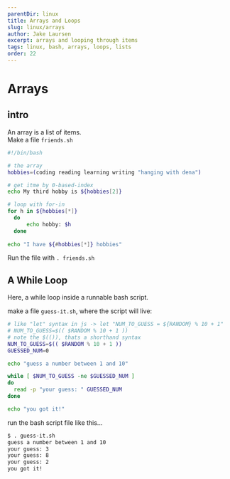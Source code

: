 ```yaml
---
parentDir: linux
title: Arrays and Loops
slug: linux/arrays
author: Jake Laursen
excerpt: arrays and looping through items
tags: linux, bash, arrays, loops, lists
order: 22
---
```


# Arrays

## intro
An array is a list of items.  
Make a file `friends.sh`
```bash
#!/bin/bash

# the array
hobbies=(coding reading learning writing "hanging with dena")

# get itme by 0-based-index
echo My third hobby is ${hobbies[2]}

# loop with for-in
for h in ${hobbies[*]}
  do
	  echo hobby: $h
  done
  
echo "I have ${#hobbies[*]} hobbies"
```
Run the file with `. friends.sh`  

## A While Loop
Here, a while loop inside a runnable bash script.  

make a file `guess-it.sh`, where the script will live:  

```bash
# like "let" syntax in js -> let "NUM_TO_GUESS = ${RANDOM} % 10 + 1"
# NUM_TO_GUESS=$(( $RANDOM % 10 + 1 ))
# note the $(()), thats a shorthand syntax
NUM_TO_GUESS=$(( $RANDOM % 10 + 1 ))
GUESSED_NUM=0

echo "guess a number between 1 and 10"

while [ $NUM_TO_GUESS -ne $GUESSED_NUM ]
do
  read -p "your guess: " GUESSED_NUM
done

echo "you got it!"
```

run the bash script file like this...
```bash
$ . guess-it.sh 
guess a number between 1 and 10
your guess: 3
your guess: 8
your guess: 2
you got it!
```